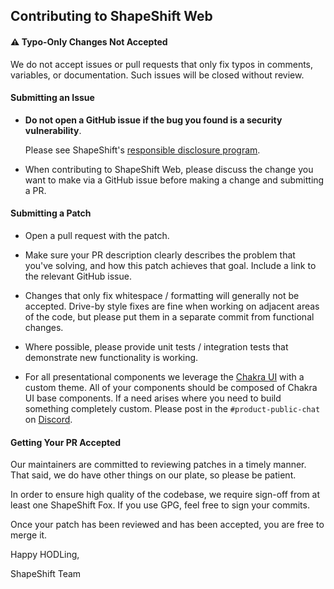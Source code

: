 ## Contributing to ShapeShift Web

#### :warning: Typo-Only Changes Not Accepted

We do not accept issues or pull requests that only fix typos in comments, variables, or documentation. Such issues will be closed without review.

#### Submitting an Issue

- **Do not open a GitHub issue if the bug you found is a security
  vulnerability**.

  Please see ShapeShift's [responsible disclosure program](https://corp.shapeshift.io/responsible-disclosure-program/).

- When contributing to ShapeShift Web, please discuss the change you want to make via
  a GitHub issue before making a change and submitting a PR.

#### Submitting a Patch

- Open a pull request with the patch.

- Make sure your PR description clearly describes the problem that you've
  solving, and how this patch achieves that goal. Include a link to the
  relevant GitHub issue.

- Changes that only fix whitespace / formatting will generally not be
  accepted. Drive-by style fixes are fine when working on adjacent areas of
  the code, but please put them in a separate commit from functional changes.

- Where possible, please provide unit tests / integration tests that
  demonstrate new functionality is working.
  
- For all presentational components we leverage the [Chakra UI](https://chakra-ui.com/) with a custom theme. All of your components should be composed of Chakra UI base components. 
If a need arises where you need to build something completely custom. Please post in the `#product-public-chat` on [Discord](https://discord.gg/shapeshift).

#### Getting Your PR Accepted

Our maintainers are committed to reviewing patches in a timely manner. That
said, we do have other things on our plate, so please be patient.

In order to ensure high quality of the codebase, we require sign-off from at
least one ShapeShift Fox. If you use GPG, feel free to sign your commits.

Once your patch has been reviewed and has been accepted, you are free to merge it.

Happy HODLing,

ShapeShift Team
